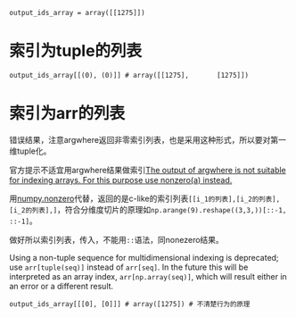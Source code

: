 
```
output_ids_array = array([[1275]])
```

# 索引为tuple的列表

```
output_ids_array[[(0), (0)]] # array([[1275],       [1275]])
```


# 索引为arr的列表

错误结果，注意argwhere返回非零索引列表，也是采用这种形式，所以要对第一维tuple化。

官方提示不适宜用argwhere结果做索引[The output of argwhere is not suitable for indexing arrays. For this purpose use nonzero(a) instead.](https://numpy.org/doc/stable/reference/generated/numpy.argwhere.html?highlight=argwhere#numpy.argwhere)

用[numpy.nonzero](https://numpy.org/doc/stable/reference/generated/numpy.nonzero.html?highlight=nonzero)代替，返回的是c-like的索引列表`[[i_1的列表],[i_2的列表], [i_2的列表],]`，符合分维度切片的原理如`np.arange(9).reshape((3,3,))[::-1, ::-1]`。

做好所以索引列表，传入，不能用`::`语法，同nonezero结果。

Using a non-tuple sequence for multidimensional indexing is deprecated; 
use `arr[tuple(seq)]` instead of `arr[seq]`. 
In the future this will be interpreted as an array index, `arr[np.array(seq)]`, which will result either in an error or a different result.
```
output_ids_array[[[0], [0]]] # array([1275]) # 不清楚行为的原理
```
